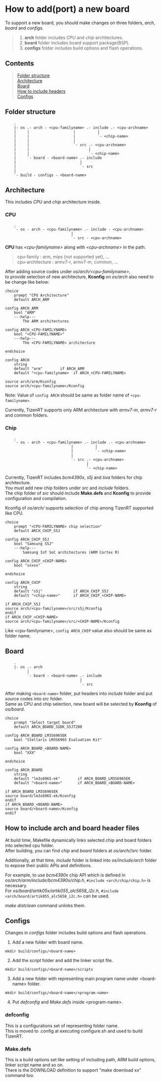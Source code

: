 # How to add(port) a new board

To support a new board, you should make changes on three folders, *arch*, *board* and *configs*.  

> 1. **arch** folder includes *CPU* and *chip* architectures.  
> 2. **board** folder includes board support package(BSP).  
> 3. **configs** folder includes build options and flash operations.

## Contents

> [Folder structure](#folder-structure)  
> [Architecture](#architecture)  
> [Board](#board)  
> [How to include headers](#how-to-include-arch-and-board-header-files)  
> [Configs](#configs)

## Folder structure

```
	.
	|- os .- arch - <cpu-familyname> .- include .- <cpu-archname>
	|     |                    |          |
	|     |                    |          `- <chip-name>
	|     |                    |
	|     |                    `- src .- <cpu-archname>
	|     |                           |
	|     |                           `- <chip-name>
	|     `- board - <board-name> .- include
	|                             |
	|                             `- src
	|
	`- build - configs - <board-name>
```

## Architecture

This includes *CPU* and *chip* architecture inside.  

### CPU

```
	.
	`- os - arch - <cpu-familyname> .- include - <cpu-archname>
	                          |
	                          `- src - <cpu-archname>
```
**CPU** has *\<cpu-familyname\>* along with *\<cpu-archname\>* in the path.  
> cpu-family : arm, mips (not supported yet), ...  
> cpu-architecture : armv7-r, armv7-m, common, ...

After adding source codes under *os/arch/\<cpu-familyname\>*,  
to provide selection of new architecture, **Kconfig** on *os/arch* also need to be change like below:
```
choice
	prompt "CPU Architecture"
	default ARCH_ARM

config ARCH_ARM
	bool "ARM"
	---help---
		The ARM architectures

config ARCH_<CPU-FAMILYNAME>
	bool "<CPU-FAMILYNAME>"
	---help---
		The <CPU-FAMILYNAME> architecture

endchoice

config ARCH
	string
	default "arm"        if ARCH_ARM
	default "<cpu-familyname>  if ARCH_<CPU-FAMILYNAME>

source arch/arm/Kconfig
source arch/<cpu-familyname>/Kconfig
```

Note: Value of `config ARCH` should be same as folder name of `<cpu-familyname>`.

Currently, TizenRT supports only ARM architecture with *armv7-m*, *armv7-r* and *common* folders.

### Chip

```
	.
	`- os - arch - <cpu-familyname> .- include .- <cpu-archname>
	                          |          |
	                          |          `- <chip-name>
	                          |
	                          `- src .- <cpu-archname>
	                                 |
	                                 `- <chip-name>
```

Currently, TizenRT includes *bcm4390x*, *s5j* and *tiva* folders for chip architecture.  
You must add new chip folders under *src* and *include* folders.  
The chip folder of *src* should include **Make.defs** and **Kconfig** to provide configuration and compilation.

Kconfig of *os/arch/<cpu-familyname>* supports selection of chip among TizenRT supported like CPU.
```
choice
	prompt "<CPU-FAMILYNAME> chip selection"
	default ARCH_CHIP_S5J

config ARCH_CHIP_S5J
	bool "Samsung S5J"
	---help---
		Samsung IoT SoC architectures (ARM Cortex R)

config ARCH_CHIP_<CHIP-NAME>
	bool "xxxxx"

endchoice

config ARCH_CHIP
	string
	default "s5j"              if ARCH_CHIP_S5J
	default "<chip-name>"      if ARCH_CHIP_<CHIP-NAME>

if ARCH_CHIP_S5J
source arch/<cpu-familyname>/src/s5j/Kconfig
endif
if ARCH_CHIP_<CHIP-NAME>
source arch/<cpu-familyname>/src/<CHIP-NAME>/Kconfig
```

Like \<cpu-familyname\>, `config ARCH_CHIP` value also should be same as folder name.

## Board

```
	.
	|- os .- arch
	      |
	      `- board - <board-name> .- include
	                              |
	                              `- src
```

After making `<board-name>` folder, put headers into *include* folder and put source codes into *src* folder.  
Same as CPU and chip selection, new board will be selected by **Kconfig** of *os/board*.

```
choice
	prompt "Select target board"
	default ARCH_BOARD_SIDK_S5JT200

config ARCH_BOARD_LM3S6965EK
	bool "Stellaris LM3S6965 Evaluation Kit"

config ARCH_BOARD_<BOARD-NAME>
	bool "XXX"

endchoice

config ARCH_BOARD
	string
	default "lm3s6965-ek"        if ARCH_BOARD_LM3S6965EK
	default "<board-name>"       if ARCH_BOARD_<BOARD-NAME>

if ARCH_BOARD_LM3S6965EK
source board/lm3s6965-ek/Kconfig
endif
if ARCH_BOARD_<BOARD-NAME>
source board/<board-name>/Kconfig
endif
```

## How to include arch and board header files

At build time, Makefile dynamically links selected chip and board folders into selected cpu folder.  
After building, you can find *chip* and *board* folders at *os/arch/<cpu-familyname>/src* folder.

Additionally, at that time, *include* folder is linked into *os/include/arch* folder to expose their public APIs and definitions.

For example, to use *bcm4390x* chip API which is defined in *os/arch/arm/include/bcm4390x/chip.h*, `#include <arch/chip/chip.h>` is necessary.  
For *os/board/artik05x/artik055_alc5658_i2c.h*, `#include <arch/board/artik055_alc5658_i2c.h>` can be used.

*make distclean* command unlinks them.

## Configs

Changes in *configs* folder includes build options and flash operations.

1. Add a new folder with board name.
```
mkdir build/configs/<board-name>
```

2. Add the *script* folder and add the linker script file.
```
mkdir build/configs/<board-name>/scripts
```

3. Add a new folder with representing main program name under \<board-name\> folder.
```
mkdir build/configs/<board-name>/<program-name>
```

4. Put *defconfig* and *Make.defs* inside \<program-name\>.

### defconfig

This is a configurations set of representing folder name.  
This is moved to .config at executing configure.sh and used to build TizenRT.

### Make.defs

This is a build options set like setting of including path, ARM build options, linker script name and so on.  
There is the DOWNLOAD definition to support "make download xx" command too.

